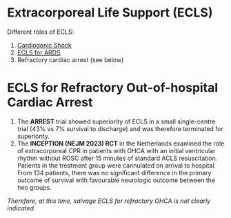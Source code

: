 # Extracorporeal Life Support (ECLS)
Different roles of ECLS:

1. [Cardiogenic Shock](Shock%20and%20Resuscitation/Cardiogenic%20Shock.md)
2. [ECLS for ARDS](ARDS/ECLS%20for%20ARDS.md)
3. Refractory cardiac arrest (see below)

# ECLS for Refractory Out-of-hospital Cardiac Arrest
1. The **ARREST** trial showed superiority of ECLS in a small single-centre trial (43% vs 7% survival to discharge) and was therefore terminated for superiority.
3. The **INCEPTION (NEJM 2023) RCT** in the Netherlands examined the role of extracorporeal CPR in patients with OHCA with an initial ventricular rhythm without ROSC after 15 minutes of standard ACLS resuscitation. Patients in the treatment group were cannulated on arrival to hospital. From 134 patients, there was no significant difference in the primary outcome of survival with favourable neurologic outcome between the two groups.

*Therefore, at this time, salvage ECLS for refractory OHCA is not clearly indicated.*